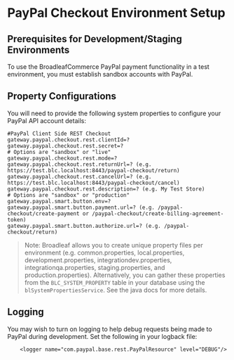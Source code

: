 # PayPal Checkout Environment Setup

## Prerequisites for Development/Staging Environments
To use the BroadleafCommerce PayPal payment functionality in a test environment, you must establish sandbox accounts with PayPal.

## Property Configurations 
You will need to provide the following system properties to configure your PayPal API account details:

```
#PayPal Client Side REST Checkout
gateway.paypal.checkout.rest.clientId=?
gateway.paypal.checkout.rest.secret=?
# Options are "sandbox" or "live"
gateway.paypal.checkout.rest.mode=?
gateway.paypal.checkout.rest.returnUrl=? (e.g. https://test.blc.localhost:8443/paypal-checkout/return)
gateway.paypal.checkout.rest.cancelUrl=? (e.g. https://test.blc.localhost:8443/paypal-checkout/cancel)
gateway.paypal.checkout.rest.description=? (e.g. My Test Store)
# Options are "sandbox" or "production"
gateway.paypal.smart.button.env=?
gateway.paypal.smart.button.payment.url=? (e.g. /paypal-checkout/create-payment or /paypal-checkout/create-billing-agreement-token)
gateway.paypal.smart.button.authorize.url=? (e.g. /paypal-checkout/return)
```

> Note: Broadleaf allows you to create unique property files per environment (e.g. common.properties, local.properties, development.properties, integrationdev.properties, integrationqa.properties, staging.properties, and production.properties). Alternatively, you can gather these properties from the `BLC_SYSTEM_PROPERTY` table in your database using the `blSystemPropertiesService`. See the java docs for more details.


## Logging
You may wish to turn on logging to help debug requests being made to PayPal during development. Set the following in your logback file:

```
    <logger name="com.paypal.base.rest.PayPalResource" level="DEBUG"/>
```